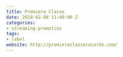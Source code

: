 ```yaml
---
title: Premiere Classe
date: 2019-02-08 11:40:00 Z
categories:
- streaming-promotion
tags:
- label
website: http://premiereclasserecords.com/
---
```


